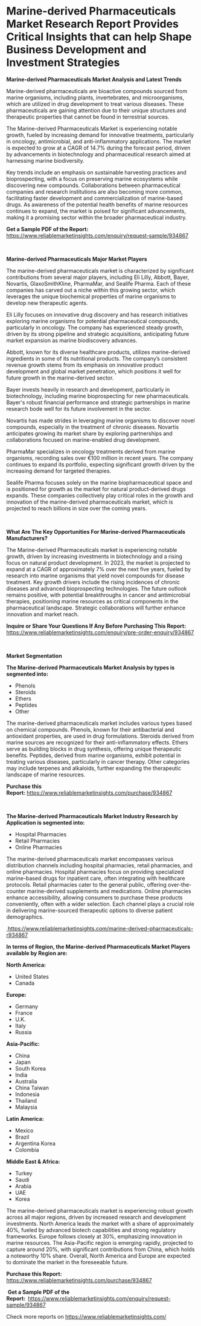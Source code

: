 <p><h1>Marine-derived Pharmaceuticals Market Research Report Provides Critical Insights that can help Shape Business Development and Investment Strategies</h1></p><p><strong>Marine-derived Pharmaceuticals Market Analysis and Latest Trends</strong></p>
<p><p>Marine-derived pharmaceuticals are bioactive compounds sourced from marine organisms, including plants, invertebrates, and microorganisms, which are utilized in drug development to treat various diseases. These pharmaceuticals are gaining attention due to their unique structures and therapeutic properties that cannot be found in terrestrial sources. </p><p>The Marine-derived Pharmaceuticals Market is experiencing notable growth, fueled by increasing demand for innovative treatments, particularly in oncology, antimicrobial, and anti-inflammatory applications. The market is expected to grow at a CAGR of 14.7% during the forecast period, driven by advancements in biotechnology and pharmaceutical research aimed at harnessing marine biodiversity. </p><p>Key trends include an emphasis on sustainable harvesting practices and bioprospecting, with a focus on preserving marine ecosystems while discovering new compounds. Collaborations between pharmaceutical companies and research institutions are also becoming more common, facilitating faster development and commercialization of marine-based drugs. As awareness of the potential health benefits of marine resources continues to expand, the market is poised for significant advancements, making it a promising sector within the broader pharmaceutical industry.</p></p>
<p><strong>Get a Sample PDF of the Report:&nbsp;</strong> <a href="https://www.reliablemarketinsights.com/enquiry/request-sample/934867?utm_campaign=2648&utm_medium=2&utm_source=Github&utm_content=ia&utm_term=03032025&utm_id=marine-derived-pharmaceuticals">https://www.reliablemarketinsights.com/enquiry/request-sample/934867</a></p>
<p>&nbsp;</p>
<p><strong>Marine-derived Pharmaceuticals Major Market Players</strong></p>
<p><p>The marine-derived pharmaceuticals market is characterized by significant contributions from several major players, including Eli Lilly, Abbott, Bayer, Novartis, GlaxoSmithKline, PharmaMar, and Sealife Pharma. Each of these companies has carved out a niche within this growing sector, which leverages the unique biochemical properties of marine organisms to develop new therapeutic agents.</p><p>Eli Lilly focuses on innovative drug discovery and has research initiatives exploring marine organisms for potential pharmaceutical compounds, particularly in oncology. The company has experienced steady growth, driven by its strong pipeline and strategic acquisitions, anticipating future market expansion as marine biodiscovery advances.</p><p>Abbott, known for its diverse healthcare products, utilizes marine-derived ingredients in some of its nutritional products. The company’s consistent revenue growth stems from its emphasis on innovative product development and global market penetration, which positions it well for future growth in the marine-derived sector.</p><p>Bayer invests heavily in research and development, particularly in biotechnology, including marine bioprospecting for new pharmaceuticals. Bayer's robust financial performance and strategic partnerships in marine research bode well for its future involvement in the sector.</p><p>Novartis has made strides in leveraging marine organisms to discover novel compounds, especially in the treatment of chronic diseases. Novartis anticipates growing its market share by exploring partnerships and collaborations focused on marine-enabled drug development.</p><p>PharmaMar specializes in oncology treatments derived from marine organisms, recording sales over €100 million in recent years. The company continues to expand its portfolio, expecting significant growth driven by the increasing demand for targeted therapies.</p><p>Sealife Pharma focuses solely on the marine biopharmaceutical space and is positioned for growth as the market for natural product-derived drugs expands. These companies collectively play critical roles in the growth and innovation of the marine-derived pharmaceuticals market, which is projected to reach billions in size over the coming years.</p></p>
<p>&nbsp;</p>
<p><strong>What Are The Key Opportunities For Marine-derived Pharmaceuticals Manufacturers?</strong></p>
<p><p>The Marine-derived Pharmaceuticals market is experiencing notable growth, driven by increasing investments in biotechnology and a rising focus on natural product development. In 2023, the market is projected to expand at a CAGR of approximately 7% over the next five years, fueled by research into marine organisms that yield novel compounds for disease treatment. Key growth drivers include the rising incidences of chronic diseases and advanced bioprospecting technologies. The future outlook remains positive, with potential breakthroughs in cancer and antimicrobial therapies, positioning marine resources as critical components in the pharmaceutical landscape. Strategic collaborations will further enhance innovation and market reach.</p></p>
<p><strong>Inquire or Share Your Questions If Any Before Purchasing This Report:</strong> <a href="https://www.reliablemarketinsights.com/enquiry/pre-order-enquiry/934867?utm_campaign=2648&utm_medium=2&utm_source=Github&utm_content=ia&utm_term=03032025&utm_id=marine-derived-pharmaceuticals">https://www.reliablemarketinsights.com/enquiry/pre-order-enquiry/934867</a></p>
<p>&nbsp;</p>
<p><strong>Market Segmentation</strong></p>
<p><strong>The Marine-derived Pharmaceuticals Market Analysis by types is segmented into:</strong></p>
<p><ul><li>Phenols</li><li>Steroids</li><li>Ethers</li><li>Peptides</li><li>Other</li></ul></p>
<p><p>The marine-derived pharmaceuticals market includes various types based on chemical compounds. Phenols, known for their antibacterial and antioxidant properties, are used in drug formulations. Steroids derived from marine sources are recognized for their anti-inflammatory effects. Ethers serve as building blocks in drug synthesis, offering unique therapeutic benefits. Peptides, derived from marine organisms, exhibit potential in treating various diseases, particularly in cancer therapy. Other categories may include terpenes and alkaloids, further expanding the therapeutic landscape of marine resources.</p></p>
<p><strong>Purchase this Report:&nbsp;</strong><a href="https://www.reliablemarketinsights.com/purchase/934867?utm_campaign=2648&utm_medium=2&utm_source=Github&utm_content=ia&utm_term=03032025&utm_id=marine-derived-pharmaceuticals">https://www.reliablemarketinsights.com/purchase/934867</a></p>
<p>&nbsp;</p>
<p><strong>The Marine-derived Pharmaceuticals Market Industry Research by Application is segmented into:</strong></p>
<p><ul><li>Hospital Pharmacies</li><li>Retail Pharmacies</li><li>Online Pharmacies</li></ul></p>
<p><p>The marine-derived pharmaceuticals market encompasses various distribution channels including hospital pharmacies, retail pharmacies, and online pharmacies. Hospital pharmacies focus on providing specialized marine-based drugs for inpatient care, often integrating with healthcare protocols. Retail pharmacies cater to the general public, offering over-the-counter marine-derived supplements and medications. Online pharmacies enhance accessibility, allowing consumers to purchase these products conveniently, often with a wider selection. Each channel plays a crucial role in delivering marine-sourced therapeutic options to diverse patient demographics.</p></p>
<p><a href="https://www.reliablemarketinsights.com/marine-derived-pharmaceuticals-r934867?utm_campaign=2648&utm_medium=2&utm_source=Github&utm_content=ia&utm_term=03032025&utm_id=marine-derived-pharmaceuticals">&nbsp;https://www.reliablemarketinsights.com/marine-derived-pharmaceuticals-r934867</a></p>
<p><strong>In terms of Region, the Marine-derived Pharmaceuticals Market Players available by Region are:</strong></p>
<p>
    <p> <strong> North America: </strong>
        <ul>
            <li>United States</li>
            <li>Canada</li>
        </ul>
        </p> 
    <p> <strong> Europe: </strong>
        <ul>
            <li>Germany</li>
            <li>France</li>
            <li>U.K.</li>
            <li>Italy</li>
            <li>Russia</li>
        </ul>
        </p> 
    <p> <strong> Asia-Pacific: </strong>
        <ul>
            <li>China</li>
            <li>Japan</li>
            <li>South Korea</li>
            <li>India</li>
            <li>Australia</li>
            <li>China Taiwan</li>
            <li>Indonesia</li>
            <li>Thailand</li>
            <li>Malaysia</li>
        </ul>
        </p> 
    <p> <strong> Latin America: </strong>
        <ul>
            <li>Mexico</li>
            <li>Brazil</li>
            <li>Argentina Korea</li>
            <li>Colombia</li>
        </ul>
        </p> 
    <p> <strong> Middle East & Africa: </strong>
        <ul>
            <li>Turkey</li>
            <li>Saudi</li>
            <li>Arabia</li>
            <li>UAE</li>
            <li>Korea</li>
        </ul>
    </p>
    </p>
<p><p>The marine-derived pharmaceuticals market is experiencing robust growth across all major regions, driven by increased research and development investments. North America leads the market with a share of approximately 40%, fueled by advanced biotech capabilities and strong regulatory frameworks. Europe follows closely at 30%, emphasizing innovation in marine resources. The Asia-Pacific region is emerging rapidly, projected to capture around 20%, with significant contributions from China, which holds a noteworthy 10% share. Overall, North America and Europe are expected to dominate the market in the foreseeable future.</p></p>
<p><strong>Purchase this Report: </strong><a href="https://www.reliablemarketinsights.com/purchase/934867?utm_campaign=2648&utm_medium=2&utm_source=Github&utm_content=ia&utm_term=03032025&utm_id=marine-derived-pharmaceuticals">https://www.reliablemarketinsights.com/purchase/934867</a></p>
<p>&nbsp;<strong>Get a Sample PDF of the Report:&nbsp;&nbsp;</strong><a href="https://www.reliablemarketinsights.com/enquiry/request-sample/934867?utm_campaign=2648&utm_medium=2&utm_source=Github&utm_content=ia&utm_term=03032025&utm_id=marine-derived-pharmaceuticals">https://www.reliablemarketinsights.com/enquiry/request-sample/934867</a></p>
<p><strong></strong></p>
<p>Check more reports on <a href="https://www.reliablemarketinsights.com/?utm_campaign=2648&utm_medium=2&utm_source=Github&utm_content=ia&utm_term=03032025&utm_id=marine-derived-pharmaceuticals">https://www.reliablemarketinsights.com/</a></p>